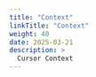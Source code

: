 ```yaml
---
title: "Context"
linkTitle: "Context"
weight: 40
date: 2025-03-21
description: >
  Cursor Context
---
```


